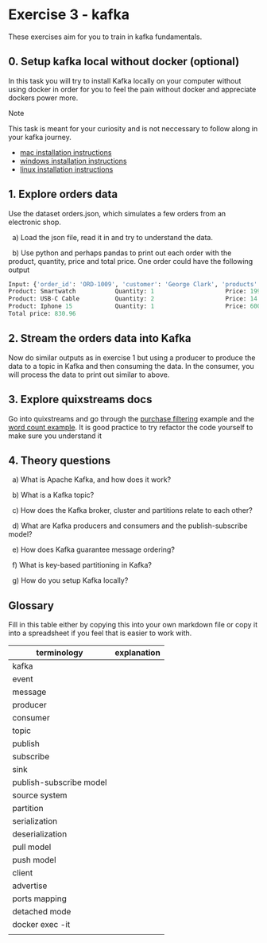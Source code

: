 # Exercise 3 - kafka

These exercises aim for you to train in kafka fundamentals.

## 0. Setup kafka local without docker (optional)

In this task you will try to install Kafka locally on your computer without using docker in order for you to feel the pain without docker and appreciate dockers power more.

> [!NOTE]
> This task is meant for your curiosity and is not neccessary to follow along in your kafka journey.

- [mac installation instructions](https://learn.conduktor.io/kafka/how-to-install-apache-kafka-on-mac-without-zookeeper-kraft-mode/)
- [windows installation instructions](https://learn.conduktor.io/kafka/how-to-install-apache-kafka-on-windows-without-zookeeper-kraft-mode/)
- [linux installation instructions](https://learn.conduktor.io/kafka/how-to-install-apache-kafka-on-linux-without-zookeeper-kraft-mode/)

## 1. Explore orders data

Use the dataset orders.json, which simulates a few orders from an electronic shop. 

&nbsp; a) Load the json file, read it in and try to understand the data. 

&nbsp; b) Use python and perhaps pandas to print out each order with the product, quantity, price and total price. One order could have the following output 

```python
Input: {'order_id': 'ORD-1009', 'customer': 'George Clark', 'products': [{'name': 'Smartwatch', 'price': 199.99, 'quantity': 1}, {'name': 'USB-C Cable', 'price': 14.99, 'quantity': 2}, {'name': 'Iphone 15', 'price': 600.99, 'quantity': 1}], 'order_date': '2024-01-17', 'status': 'Processing'}
Product: Smartwatch           Quantity: 1                    Price: 199.99              
Product: USB-C Cable          Quantity: 2                    Price: 14.99               
Product: Iphone 15            Quantity: 1                    Price: 600.99              
Total price: 830.96
```


## 2. Stream the orders data into Kafka

Now do similar outputs as in exercise 1 but using a producer to produce the data to a topic in Kafka and then consuming the data. In the consumer, you will process the data to print out similar to above. 

## 3. Explore quixstreams docs

Go into quixstreams and go through the [purchase filtering](https://quix.io/docs/quix-streams/tutorials/purchase-filtering/tutorial.html#5-check-out-the-results) example and the [word count example](https://quix.io/docs/quix-streams/tutorials/word-count/tutorial.html). It is good practice to try refactor the code yourself to make sure you understand it   

## 4. Theory questions

&nbsp; a) What is Apache Kafka, and how does it work?

&nbsp; b) What is a Kafka topic?

&nbsp; c) How does the Kafka broker, cluster and partitions relate to each other?

&nbsp; d) What are Kafka producers and consumers and the publish-subscribe model?

&nbsp; e) How does Kafka guarantee message ordering?

&nbsp; f) What is key-based partitioning in Kafka?

&nbsp; g) How do you setup Kafka locally? 


## Glossary

Fill in this table either by copying this into your own markdown file or copy it into a spreadsheet if you feel that is easier to work with.

| terminology             | explanation |
| ----------------------- | ----------- |
| kafka                   |             |
| event                   |             |
| message                 |             |
| producer                |             |
| consumer                |             |
| topic                   |             |
| publish                 |             |
| subscribe               |             |
| sink                    |             |
| publish-subscribe model |             |
| source system           |             |
| partition               |             |
| serialization           |             |
| deserialization         |             |
| pull model              |             |
| push model              |             |
| client                  |             |
| advertise               |             |
| ports mapping           |             |
| detached mode           |             |
| docker exec -it         |             |
|                         |             |

